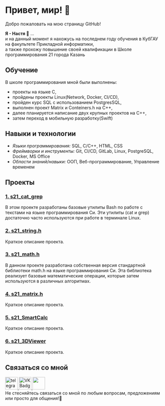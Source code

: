 # Привет, мир! 🐣

Добро пожаловать на мою страницу GitHub!

**Я - Настя 👼** ... \
и на данный момент я нахожусь на последнем году обучения в КубГАУ на факультете Прикладной информатики, \
а также прохожу повышение своей квалификации в Школе программирования 21 города Казань

## Обучение

В школе программирования мной были выполнены:
- проекты на языке C, 
- пройдены проекты Linux(Network, Docker, CI/CD), 
- пройден курс SQL с использованием PostgresSQL,
- выполнен проект Matrix и Conteiners.h на C++, 
- далее планируется написание двух крупных проектов на C++, 
- затем переход в мобильную разработку(Swift)

## Навыки и технологии

- *Языки программирования:* SQL, C/C++, HTML, CSS
- *Фреймворки и инструменты:* Git, CI/CD, GitLab, Linux, PostgreSQL, Docker, MS Office
- *Области знаний/навыки:* ООП, Веб-программирование, Управление временем

## Проекты

### [1. s21_cat_grep](https://github.com/AnastasiaKorotaeva/s21_cat_grep)

В этом проекте разработаны базовые утилиты Bash по работе с текстами на языке программирования Си. Эти утилиты (cat и grep) достаточно часто используются при работе в терминале Linux.

### [2. s21_string.h](https://github.com/AnastasiaKorotaeva/)

Краткое описание проекта.

### [3. s21_math.h](https://github.com/AnastasiaKorotaeva/s21_math)

В данном проекте разработана собственная версия стандартной библиотеки math.h на языке программирования Си. Эта библиотека реализует базовые математические операции, которые затем используются в различных алгоритмах. 

### [4. s21_matrix.h](https://github.com/AnastasiaKorotaeva/)

Краткое описание проекта.

### [5. s21_SmartCalc](https://github.com/AnastasiaKorotaeva/)

Краткое описание проекта.

### [6. s21_3DViewer](https://github.com/AnastasiaKorotaeva/)

Краткое описание проекта.

## Связаться со мной

 <div id="badges">
    <a href="https://t.me/anastasiiaoaoa" target="_blank">
      <img src="https://cdn-icons-png.flaticon.com/512/2111/2111646.png" width="40" height="40" alt="telegram group" />
    </a>
    <a href="https://vk.com/korotaevaan" target="_blank">
      <img src="https://cdn-icons-png.flaticon.com/512/145/145813.png" width="40" height="40" alt="VK Badge"/>
    </a>
   <a href="mailto:korotaeva11a@mail.ru" target="_blank">
      <img src="https://github.com/AnastasiaKorotaeva/AnastasiaKorotaeva/assets/80717501/3a6a1eae-133d-44a6-aa18-3035da875376" width="40" height="40" />
    </a>
  </div>     
Не стесняйтесь связаться со мной по любым вопросам, предложениям или просто для общения!🤝
